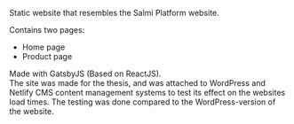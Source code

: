 Static website that resembles the Salmi Platform website.

Contains two pages:
* Home page
* Product page

Made with GatsbyJS (Based on ReactJS).<br>
The site was made for the thesis, and was attached to WordPress and Netlify CMS content management systems to test its effect on the websites load times.
The testing was done compared to the WordPress-version of the website.
